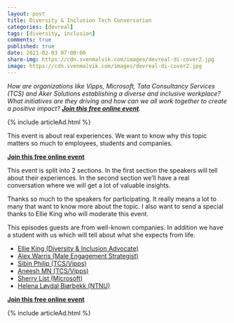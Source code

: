 ```yaml
---
layout: post
title: Diversity & Inclusion Tech Conversation
categories: [devreal]
tags: [diversity, inclusion]
comments: true
published: true
date: 2021-02-03 07:00:00
share-img: https://cdn.svenmalvik.com/images/devreal-di-cover2.jpg
image: https://cdn.svenmalvik.com/images/devreal-di-cover2.jpg
---
```


*How are organizations like Vipps, Microsoft, Tata Consultancy Services (TCS) and Aker Solutions establishing a diverse and inclusive workplace? What initiatives are they driving and how can we all work together to create a positive impact? **[Join this free online event](https://www.devreal.io/)**.*

{% include articleAd.html %}

This event is about real experiences. We want to know why this topic matters so much to employees, students and companies.

**[Join this free online event](https://www.devreal.io/)**

This event is split into 2 sections. In the first section the speakers will tell about their experiences. In the second section we’ll have a real conversation where we will get a lot of valuable insights.

Thanks so much to the speakers for participating. It really means a lot to many that want to know more about the topic. I also want to send a special thanks to Ellie King who will moderate this event.

This episodes guests are from well-known companies. In addition we have a student with us which will tell about what she expects from life.

- [Ellie King (Diversity & Inclusion Advocate)](https://www.linkedin.com/in/ellie-king-62842777/)
- [Alex Warris (Male Engagement Strategist)](https://www.linkedin.com/in/alexwarris/)
- [Sibin Philip (TCS/Vipps)](https://www.linkedin.com/in/sibin-philip-8514b3b6/)
- [Aneesh MN (TCS/Vipps)](https://www.linkedin.com/in/aneesh-mn-a2877750/)
- [Sherry List (Microsoft)](https://www.linkedin.com/in/sherrylist/)
- [Helena Løvdal Bjørbekk (NTNU)](https://www.linkedin.com/in/helena-l%C3%B8vdal-bj%C3%B8rbekk-1a1559134/)

**[Join this free online event](https://www.devreal.io/)**

{% include articleAd.html %}
